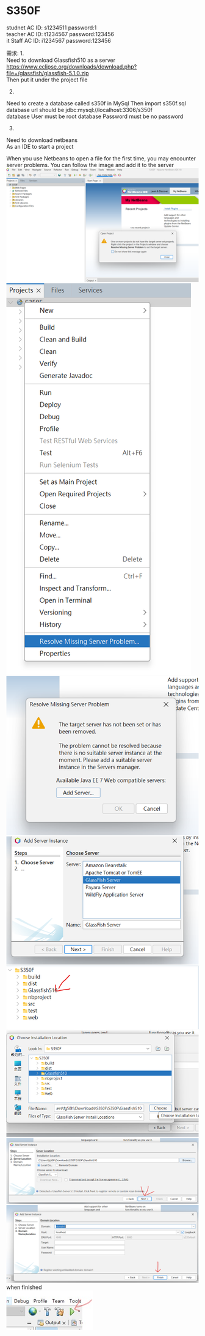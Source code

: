 # S350F
studnet AC  ID: s1234511 password:1   
teacher AC  ID: t1234567 password:123456  
it Staff AC  ID: i1234567 password:123456  

需求:
1.  
Need to download Glassfish510 as a server  
https://www.eclipse.org/downloads/download.php?file=/glassfish/glassfish-5.1.0.zip  
Then put it under the project file  

2.  
Need to create a database called s350f in MySql
Then import s350f.sql 
database url should be jdbc:mysql://localhost:3306/s350f  
database User must be root
database Password must be no password  

3.  
Need to download netbeans  
As an IDE to start a project  
 
When you use Netbeans to open a file for the first time, you may encounter server problems. You can follow the image and add it to the server    
!['image'](follow/follow1.png)  
!['image'](follow/follow2.png)  
!['image'](follow/follow3.png)  
!['image'](follow/follow4.png)  
!['image'](follow/follow5.png)  
!['image'](follow/follow6.png)  
!['image'](follow/follow7.png)  
!['image'](follow/follow8.png)  
when finished   
!['image'](follow/follow9.jpg)  
